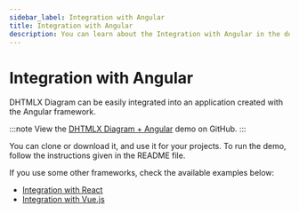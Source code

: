 ```yaml
---
sidebar_label: Integration with Angular
title: Integration with Angular
description: You can learn about the Integration with Angular in the documentation of the DHTMLX JavaScript Diagram library. Browse developer guides and API reference, try out code examples and live demos, and download a free 30-day evaluation version of DHTMLX Diagram.
---
```


# Integration with Angular

DHTMLX Diagram can be easily integrated into an application created with the Angular framework. 

:::note
View the [DHTMLX Diagram + Angular](https://github.com/DHTMLX/angular-diagram-demo) demo on GitHub.
:::

You can clone or download it, and use it for your projects. To run the demo, follow the instructions given in the README file.

If you use some other frameworks, check the available examples below:

- [Integration with React](/guides/integrations/react_integration/)
- [Integration with Vue.js](/guides/integrations/vue_integration/)
